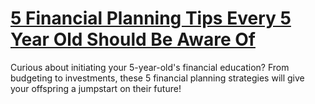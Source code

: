 
# [5 Financial Planning Tips Every 5 Year Old Should Be Aware Of](https://www.mindhaste.com/t/every-20-year-old-should-know/5-financial-planning-tips-every-5-year-old-should-be-aware-of-230)

Curious about initiating your 5-year-old's financial education? From budgeting to investments, these 5 financial planning strategies will give your offspring a jumpstart on their future!
    